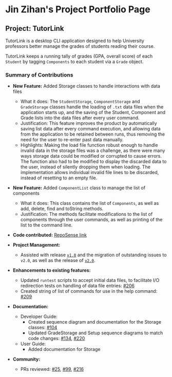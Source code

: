 # Jin Zihan's Project Portfolio Page

## Project: TutorLink

TutorLink is a desktop CLI application designed to help
University professors better manage the grades of students
reading their course.

TutorLink keeps a running tally of grades (GPA, overall score) of each
`Student` by tagging `Components` to each student via a `Grade` object.

### Summary of Contributions

- **New Feature:** Added Storage classes to handle interactions with data files
  - What it does: The `StudentStorage`, `ComponentStorage` and `GradeStorage` classes handle the loading of 
  `.txt` data files when the application starts up, and the saving of the Student, Component and Grade lists into 
  the data files after every user command.
  - Justification: This feature improves the product by automatically saving list data after every command execution,
  and allowing data from the application to be retained between runs, thus removing the need for the user to re-enter 
  past data manually.
  - Highlights: Making the load file function robust enough to handle invalid data in the storage files was a challenge, 
  as there were many ways storage data could be modified or corrupted to cause errors. The function also had to be 
  modified to display the discarded data to the user, instead of silently dropping them when loading. 
  The implementation allows individual invalid file lines to be discarded, instead of resetting to an empty file.

- **New Feature:** Added `ComponentList` class to manage the list of components
  - What it does: This class contains the list of `Components`, as well as add, delete, find and toString methods.
  - Justification: The methods facilitate modifications to the list of components through the user commands, 
  as well as printing of the list to the command line.


- **Code contributed:** [RepoSense link](
  https://nus-cs2113-ay2425s1.github.io/tp-dashboard/?search=jinzihan2002&breakdown=true)


- **Project Management:**
  - Assisted with release [`v1.0`](https://github.com/AY2425S1-CS2113-W13-4/tp/releases/tag/v1.0) and the
    migration of outstanding issues to `v2.0`, as well as the release of
    [`v2.0`](https://github.com/AY2425S1-CS2113-W13-4/tp/releases/tag/v2.0).

- **Enhancements to existing features:**
  - Updated `runtest` scripts to accept initial data files, to facilitate I/O redirection tests on handling of 
  data file entries: [#206](https://github.com/AY2425S1-CS2113-W13-4/tp/pull/206)
  - Created string of list of commands for use in the help command: 
  [#209](https://github.com/AY2425S1-CS2113-W13-4/tp/pull/209)

- **Documentation:**
  - Developer Guide:
    - Created sequence diagram and documentation for the Storage classes: 
    [#104](https://github.com/AY2425S1-CS2113-W13-4/tp/pull/104)
    - Updated GradeStorage and Setup sequence diagrams to match code changes: 
    [#134](https://github.com/AY2425S1-CS2113-W13-4/tp/pull/134), 
    [#220](https://github.com/AY2425S1-CS2113-W13-4/tp/pull/220)
  - User Guide:
    - Added documentation for Storage 

- **Community:**
  - PRs reviewed: 
  [#25](https://github.com/AY2425S1-CS2113-W13-4/tp/pull/25),
  [#99](https://github.com/AY2425S1-CS2113-W13-4/tp/pull/99),
  [#216](https://github.com/AY2425S1-CS2113-W13-4/tp/pull/216)
